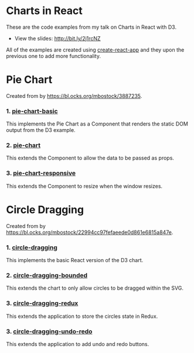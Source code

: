 # Charts in React

These are the code examples from my talk on Charts in React with D3.

* View the slides: http://bit.ly/2j1rcNZ

All of the examples are created using [create-react-app](https://github.com/facebookincubator/create-react-app) and 
they upon the previous one to add more functionality.

# Pie Chart 

Created from by https://bl.ocks.org/mbostock/3887235.

### 1. [pie-chart-basic](https://github.com/InsidersByte/charts-in-react/tree/master/pie-chart-basic)

This implements the Pie Chart as a Component that renders the static DOM output from the D3 example.

### 2. [pie-chart](https://github.com/InsidersByte/charts-in-react/tree/master/pie-chart)

This extends the Component to allow the data to be passed as props.

### 3. [pie-chart-responsive](https://github.com/InsidersByte/charts-in-react/tree/master/pie-chart-responsive)

This extends the Component to resize when the window resizes.

# Circle Dragging

Created from by https://bl.ocks.org/mbostock/22994cc97fefaeede0d861e6815a847e.

### 1. [circle-dragging](https://github.com/InsidersByte/charts-in-react/tree/master/circle-dragging)

This implements the basic React version of the D3 chart.

### 2. [circle-dragging-bounded](https://github.com/InsidersByte/charts-in-react/tree/master/circle-dragging-bounded)

This extends the chart to only allow circles to be dragged within the SVG.

### 3. [circle-dragging-redux](https://github.com/InsidersByte/charts-in-react/tree/master/circle-dragging-redux)

This extends the application to store the circles state in Redux.

### 3. [circle-dragging-undo-redo](https://github.com/InsidersByte/charts-in-react/tree/master/circle-dragging-undo-redo)

This extends the application to add undo and redo buttons.

